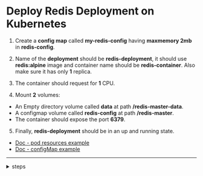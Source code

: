# Deploy Redis Deployment on Kubernetes

1. Create a **config map** called **my-redis-config** having **maxmemory 2mb** in **redis-config**.

2. Name of the **deployment** should be **redis-deployment**, it should use
**redis:alpine** image and container name should be **redis-container**. Also make sure it has only **1** replica.

3. The container should request for **1** CPU.

4. Mount **2** volumes:
  - An Empty directory volume called **data** at path **/redis-master-data**.
  - A configmap volume called **redis-config** at path **/redis-master**.
  - The container should expose the port **6379**.

5. Finally, **redis-deployment** should be in an up and running state.

- [Doc - pod resources example](https://kubernetes.io/docs/concepts/configuration/manage-resources-containers/#example-2)
- [Doc - configMap example](https://kubernetes.io/docs/concepts/storage/volumes/#configmap)
---

<details>
<summary>steps</summary>

  #### create a configmap
  ```bash
  kubectl create configmap my-redis-config --from-literal=redis-config='maxmemory 2mb'
  ```

  #### Create a deployment
  ```bash
  kubectl create deployment redis-deployment --image redis:alpine --replicas 1 --port 6379 --dry-run=client -oyaml > redis.yaml
  ```
  ```yaml
  apiVersion: apps/v1
  kind: Deployment
  metadata:
    creationTimestamp: null
    labels:
      app: redis-deployment
    name: redis-deployment
  spec:
    replicas: 1
    selector:
      matchLabels:
        app: redis-deployment
    strategy: {}
    template:
      metadata:
        creationTimestamp: null
        labels:
          app: redis-deployment
      spec:
        volumes:
          - name: data
            emptyDir: {}
          - name: redis-config
            configMap:
              name: my-redis-config
        containers:
        - image: redis:alpine
          name: redis-container
          ports:
          - containerPort: 6379
          resources:
            requests:
              cpu: "1"
          volumeMounts:
            - name: data
              mountPath: /redis-master-data
            - name: redis-config
              mountPath: /redis-master
  ```

  #### kubectl apply -f redis.yaml 
    deployment.apps/redis-deployment created

  #### kubectl get all
    NAME                                    READY   STATUS    RESTARTS   AGE
    pod/redis-deployment-7bccd99d85-fmrsb   1/1     Running   0          26s

    NAME                 TYPE        CLUSTER-IP   EXTERNAL-IP   PORT(S)   AGE
    service/kubernetes   ClusterIP   10.96.0.1    <none>        443/TCP   14m

    NAME                               READY   UP-TO-DATE   AVAILABLE   AGE
    deployment.apps/redis-deployment   1/1     1            1           26s

    NAME                                          DESIRED   CURRENT   READY   AGE
    replicaset.apps/redis-deployment-7bccd99d85   1         1         1       26s

  #### kubectl exec redis-deployment-7bccd99d85-fmrsb -- ls /redis-master
    redis-config

  #### kubectl exec redis-deployment-7bccd99d85-fmrsb -- cat /redis-master/redis-config
    maxmemory 2mb
</details>